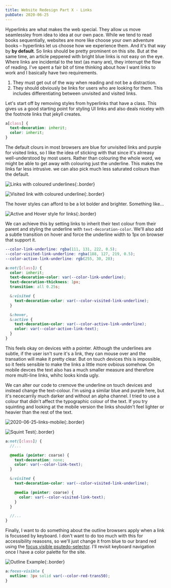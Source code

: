 ```yaml
---
title: Website Redesign Part X - Links
pubDate: 2020-06-25
---
```


Hyperlinks are what makes the web special. They allow us move seamlessley from idea to idea at our own pace. While we tend to read books sequentially, websites are more like choose your own adventure books – hyperlinks let us choose how we experience them. And it's that way by **by default**. So links should be pretty prominent on this site. But at the same time, an article peppered with bright blue links is not easy on the eye. Where links are incidental to the text (as many are), they interrupt the flow of reading. I've spent a fair bit of time thinking about how I want links to work and I basically have two requirements.

1. They must get out of the way when reading and not be a distraction.
2. They should obviously be links for users who are looking for them. This includes differentiating between unvisited and visited links.

Let's start off by removing styles from hyperlinks that have a class. This gives us a good starting point for styling UI links and also deals niceley with the footnote links that jekyll creates.

```css
a[class] {
  text-decoration: inherit;
  color: inherit;
}
```

The default clours in most browsers are blue for unvisited links and purple for visited links, so I like the idea of sticking with that since it's alrreasy well-understood by most users. Rather than colouring the whole word, we might be able to get away with colouring just the underline. This makes the links far less intrusive. we can also pick much less saturated colours than the default.

![Links with coloured underlines](/uploads/2020-06-25-links-desktop.png){:.border}

![Visited link with coloured underline](/uploads/2020-06-25-link-visited-desktop.png){:.border}

The hover styles can afford to be a lot bolder and brighter. Something like...

![Active and Hover style for links](/uploads/2020-06-25-link-activehover.png){:.border}

We can achieve this by setting links to inherit their text colour from their parent and styling the underline with `text-decoration-color`. We'll also add a subtle transition on hover and force the underline width to 1px on browser that support it.

```scss
--color-link-underline: rgba(111, 131, 222, 0.5);
--color-visited-link-underline: rgba(188, 127, 219, 0.5);
--color-active-link-underline: rgb(255, 30, 28);

a:not([class]) {
  color: inherit;
  text-decoration-color: var(--color-link-underline);
  text-decoration-thickness: 1px;
  transition: all 0.25s;

  &:visited {
    text-decoration-color: var(--color-visited-link-underline);
  }

  &:hover,
  &:active {
    text-decoration-color: var(--color-active-link-underline);
    color: var(--color-active-link-text);
  }
}
```

This feels okay on devices with a pointer. Although the underlines are subtle, if the user isn't sure it's a link, they can mouse over and the transation will make it pretty clear. But on touch devices this is impossible, so it feels sensible to make the links a little more ovbious somehow. On mobile devces the text also has a much smaller measure and therefore more multi-line links, whihc looks kinda ugly.

We can alter our code to cremove the underline on touch devices and instead change the text-colour. I'm using a similar blue and purple here, but it's nececarrily much darker and without an alpha channel. I tried to use a colour that didn't affect the typographic colour of the text. If you try squinting and looking at the mobile version the links shouldn't feel lighter or heavier than the rest of the text.

![2020-06-25-links-mobile](/uploads/2020-06-25-links-mobile.png){:.border}

![Squint Test](/uploads/2020-06-25-squint.png){:.border}

```scss
a:not([class]) {
  //...

  @media (pointer: coarse) {
    text-decoration: none;
    color: var(--color-link-text);
  }

  &:visited {
    text-decoration-color: var(--color-visited-link-underline);

    @media (pointer: coarse) {
      color: var(--color-visited-link-text);
    }
  }

  //...
}
```

Finally, I want to do something about the outline browsers apply when a link is focussed by keyboard. I don't want to do too much with this for accessibility reasosns, so we'll just change it from blue to our brand red using the [focus visible psutedo-selector](https://css-tricks.com/keyboard-only-focus-styles/). I'll revisit keyboard navigation once I have a color palette for the site.

![Outline Example](/uploads/iso-link-focus.png){:.border}

```css
a:focus-visible {
  outline: 3px solid var(--color-red-trans50);
}
```

